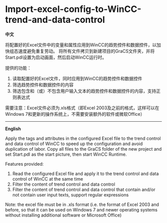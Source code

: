 # Import-excel-config-to-WinCC-trend-and-data-control
**中文**

 将配置好的Excel文件中的变量和属性应用到WinCC的趋势控件和数据控件，以加快组态速度避免重复劳动。 
 将所有文件拷贝到新建项目的GraCS文件夹，并将Start.pdl设置为启动画面，然后启动WinCC运行时。
 
 提供的功能：
 1. 读取配置好的Excel文件，同时应用到WinCC的趋势控件和数据控件
 2. 筛选趋势控件和数据控件的内容
 3. 筛选包含和（或）不包含用户输入文本的趋势控件和数据控件的内容，支持正则表达式
 
 
 需要注意：Excel文件必须为.xls格式（即Excel 2003及之前的格式，这样可以在Windows 7和更新的操作系统上，不需要安装额外的软件或微软Office）
 
------------
**English**

Apply the tags and attributes in the configured Excel file to the trend control and data control of WinCC to speed up the configuration and avoid duplication of labor.
 Copy all files to the GraCS folder of the new project and set Start.pdl as the start picture, then start WinCC Runtime.
 
 Features provided:
  1. Read the configured Excel file and apply it to the trend control and data control of WinCC at the same time
  2. Filter the content of trend control and data control
  3. Filter the content of trend control and data control that contain and/or not contain user input texts, support regular expressions
  
  
 Note: the excel file must be in .xls format (i.e. the format of Excel 2003 and before, so that it can be used on Windows 7 and newer operating systems without installing additional software or Microsoft Office)
